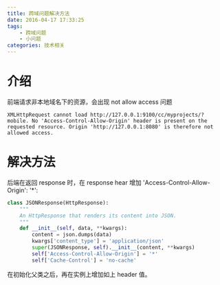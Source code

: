 ```yaml
---
title: 跨域问题解决方法
date: 2016-04-17 17:33:25
tags: 
    - 跨域问题
    - 小问题
categories: 技术相关
---
```


# 介绍

前端请求非本地域名下的资源，会出现 not allow access 问题

	XMLHttpRequest cannot load http://127.0.0.1:9100/cc/myprojects/?mobile. No 'Access-Control-Allow-Origin' header is present on the requested resource. Origin 'http://127.0.0.1:8080' is therefore not allowed access.

# 解决方法
后端在返回 response 时，在 response hear 增加 'Access-Control-Allow-Origin': '*':

<!--more-->
```py
class JSONResponse(HttpResponse):
    """
    An HttpResponse that renders its content into JSON.
    """
    def __init__(self, data, **kwargs):
        content = json.dumps(data)
        kwargs['content_type'] = 'application/json'
        super(JSONResponse, self).__init__(content, **kwargs)
        self['Access-Control-Allow-Origin'] = '*'
        self['Cache-Control'] = 'no-cache'
```
在初始化父类之后，再在实例上增加如上 header 值。
